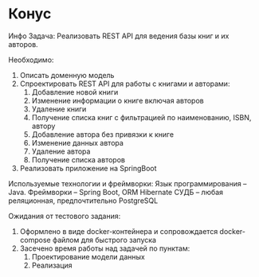 # Конус

Инфо
Задача:
Реализовать REST API для ведения базы книг и их авторов.

Необходимо:
1. Описать доменную модель
2. Спроектировать REST API для работы с книгами и авторами:
   1. Добавление новой книги
   2. Изменение информации о книге включая авторов
   3. Удаление книги
   4. Получение списка книг с фильтрацией по наименованию, ISBN, автору
   5. Добавление автора без привязки к книге
   6. Изменение данных автора
   7. Удаление автора
   8. Получение списка авторов
3. Реализовать приложение на SpringBoot

Используемые технологии и фреймворки:
Язык программирования – Java.
Фреймворки – Spring Boot, ORM Hibernate
СУДБ – любая реляционная, предпочтительно PostgreSQL

Ожидания от тестового задания:
1. Оформлено в виде docker-контейнера и сопровождается docker-compose файлом для быстрого запуска
2. Засечено время работы над задачей по пунктам:
   1. Проектирование модели данных
   2. Реализация
